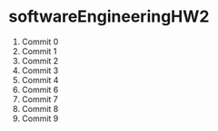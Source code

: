 # softwareEngineeringHW2

1. Commit 0 
7. Commit 1
8. Commit 2
2. Commit 3
3. Commit 4
9. Commit 6
4. Commit 7
5. Commit 8
6. Commit 9

